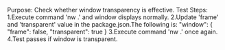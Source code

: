 Purpose: Check whether window transparency is effective. 
Test Steps:
           1.Execute command 'nw .' and window displays normally.
           2.Update 'frame' and 'transparent' value in the package.json.The following is:
             "window": {
               "frame": false,
               "transparent": true
             }
           3.Execute command 'nw .' once again.
           4.Test passes if window is transparent.
